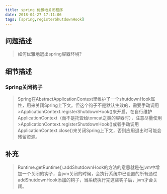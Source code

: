 ```yaml
---
title: spring 优雅地关闭程序
date: 2018-04-27 17:11:06
tags: [spring,registerShutdownHook]
---
```

## 问题描述
>如何优雅地退出spring容器环境?

<!--more-->

## 细节描述

### Spring关闭钩子

>Spring在AbstractApplicationContext里维护了一个shutdownHook属性，用来关闭Spring上下文。但这个钩子不是默认生效的，需要手动调用>ApplicationContext.registerShutdownHook()来开启，在自行维护ApplicationContext（而不是托管给tomcat之类的容器时），注意尽量使用>ApplicationContext.registerShutdownHook()或者手动调用ApplicationContext.close()来关闭Spring上下文，否则应用退出时可能会残留资源。

## 补充

>Runtime.getRuntime().addShutdownHook的方法的意思就是在jvm中增加一个关闭的钩子，当jvm关闭的时候，会执行系统中已设置的所有通过addShutdownHook添加的钩子，当系统执行完这些钩子后，jvm才会关闭。
